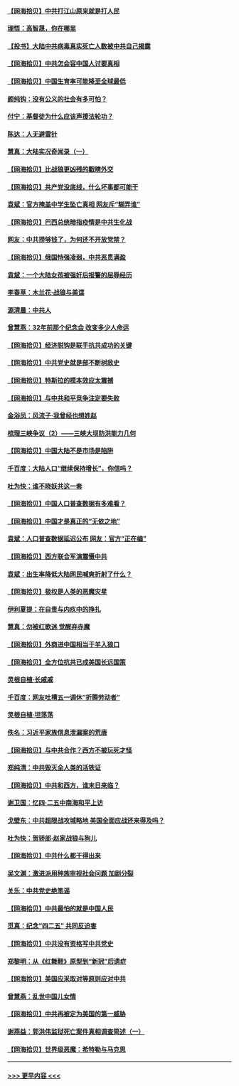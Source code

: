 #### [【网海拾贝】中共打江山原来就是打人民](../pages/nsc993/n12954345.md?t=05180101) 
#### [理悟：高智晟，你在哪里](../pages/nsc993/n12953115.md?t=05180101) 
#### [【投书】大陆中共病毒真实死亡人数被中共自己揭露](../pages/nsc993/n12953050.md?t=05180101) 
#### [【网海拾贝】中共怎会容中国人讨要真相](../pages/nsc993/n12952161.md?t=05180101) 
#### [【网海拾贝】中国生育率可能降至全球最低](../pages/nsc993/n12948793.md?t=05180101) 
#### [颜纯钩：没有公义的社会有多可怕？](../pages/nsc993/n12947626.md?t=05180101) 
#### [付宁：基督徒为什么应该声援法轮功？](../pages/nsc993/n12947233.md?t=05180101) 
#### [陈达：人无避雷针](../pages/nsc993/n12947098.md?t=05180101) 
#### [慧真：大陆实况奇闻录（一）](../pages/nsc993/n12945811.md?t=05180101) 
#### [【网海拾贝】比战狼更凶残的戳瞎外交](../pages/nsc993/n12945717.md?t=05180101) 
#### [【网海拾贝】共产党没底线，什么坏事都可能干](../pages/nsc993/n12942090.md?t=05180101) 
#### [袁斌：官方掩盖中学生坠亡真相 网友斥“糊弄谁”](../pages/nsc993/n12942029.md?t=05180101) 
#### [【网海拾贝】巴西总统暗指疫情是中共生化战](../pages/nsc993/n12938999.md?t=05180101) 
#### [网友：中共捞够钱了，为何还不开放党禁？](../pages/nsc993/n12938952.md?t=05180101) 
#### [【网海拾贝】俄国恃强凌弱，中共恶贯满盈](../pages/nsc993/n12936626.md?t=05180101) 
#### [袁斌：一个大陆女孩被强奸后报警的屈辱经历](../pages/nsc993/n12936547.md?t=05180101) 
#### [李春草：木兰花·战狼与美谍](../pages/nsc993/n12935995.md?t=05180101) 
#### [源清晨：中共人](../pages/nsc993/n12935589.md?t=05180101) 
#### [曾慧燕：32年前那个纪念会 改变多少人命运](../pages/nsc993/n12934233.md?t=05180101) 
#### [【网海拾贝】经济脱钩是联手抗共成功的关键](../pages/nsc993/n12934176.md?t=05180101) 
#### [【网海拾贝】中共党史就是部不断树敌史](../pages/nsc993/n12932844.md?t=05180101) 
#### [【网海拾贝】特斯拉的模本效应太震撼](../pages/nsc993/n12925626.md?t=05180101) 
#### [【网海拾贝】与中共和平竞争注定要失败](../pages/nsc993/n12923326.md?t=05180101) 
#### [金浴凤：风流子‧我曾经也想姓赵](../pages/nsc993/n12920911.md?t=05180101) 
#### [梳理三峡争议（2）——三峡大坝防洪能力几何](../pages/nsc993/n12920173.md?t=05180101) 
#### [【网海拾贝】中国大陆不是市场是陷阱](../pages/nsc993/n12920143.md?t=05180101) 
#### [千百度：大陆人口“继续保持增长”，你信吗？](../pages/nsc993/n12918946.md?t=05180101) 
#### [吐为快：谁不晓妖共这一套](../pages/nsc993/n12918941.md?t=05180101) 
#### [【网海拾贝】中国人口普查数据有多难看？](../pages/nsc993/n12917822.md?t=05180101) 
#### [【网海拾贝】中国才是真正的“无依之地”](../pages/nsc993/n12915845.md?t=05180101) 
#### [袁斌：人口普查数据延迟公布 网友：官方“正在编”](../pages/nsc993/n12915748.md?t=05180101) 
#### [【网海拾贝】西方联合军演震慑中共](../pages/nsc993/n12913466.md?t=05180101) 
#### [袁斌：出生率降低大陆网民喊爽折射了什么？](../pages/nsc993/n12913365.md?t=05180101) 
#### [【网海拾贝】极权是人类的恶魔灾星](../pages/nsc993/n12910697.md?t=05180101) 
#### [伊利夏提：在自责与内疚中的挣扎](../pages/nsc993/n12910493.md?t=05180101) 
#### [慧真：勿被红歌迷 觉醒弃赤魔](../pages/nsc993/n12910485.md?t=05180101) 
#### [【网海拾贝】外商进中国相当于羊入狼口](../pages/nsc993/n12908274.md?t=05180101) 
#### [【网海拾贝】全方位抗共已成美国长远国策](../pages/nsc993/n12906878.md?t=05180101) 
#### [灵根自植‧长戚戚](../pages/nsc993/n12905585.md?t=05180101) 
#### [千百度：网友吐槽五一调休“折腾劳动者”](../pages/nsc993/n12905934.md?t=05180101) 
#### [灵根自植‧坦荡荡](../pages/nsc993/n12905562.md?t=05180101) 
#### [佚名：习近平家族信息泄漏案的荒唐](../pages/nsc993/n12904705.md?t=05180101) 
#### [【网海拾贝】与中共合作？西方不被玩死才怪](../pages/nsc993/n12903873.md?t=05180101) 
#### [郑纯清：中共毁灭全人类的活铁证](../pages/nsc993/n12903785.md?t=05180101) 
#### [【网海拾贝】中共和西方，谁末日来临？](../pages/nsc993/n12903482.md?t=05180101) 
#### [谢卫国：忆四‧二五中南海和平上访](../pages/nsc993/n12902192.md?t=05180101) 
#### [戈壁东：中共超限战攻城略地 美国全面应战还来得及吗？](../pages/nsc993/n12902297.md?t=05180101) 
#### [吐为快：贺骄郎‧赵家战狼与狗儿](../pages/nsc993/n12902280.md?t=05180101) 
#### [【网海拾贝】中共什么都干得出来](../pages/nsc993/n12897500.md?t=05180101) 
#### [吴文渊：激进派用种族审视社会问题 加剧分裂](../pages/nsc993/n12893881.md?t=05180101) 
#### [关乐：中共党史绝笔谣](../pages/nsc993/n12897270.md?t=05180101) 
#### [【网海拾贝】中共最怕的就是中国人民](../pages/nsc993/n12894705.md?t=05180101) 
#### [觅真：纪念“四二五” 共同反迫害](../pages/nsc993/n12894553.md?t=05180101) 
#### [【网海拾贝】中共没有资格写中共党史](../pages/nsc993/n12892231.md?t=05180101) 
#### [郑黎明：从《红舞鞋》原型到“新冠”后遗症](../pages/nsc993/n12890469.md?t=05180101) 
#### [【网海拾贝】美国应采取对等原则应对中共](../pages/nsc993/n12889176.md?t=05180101) 
#### [曾慧燕：乱世中国儿女情](../pages/nsc993/n12887931.md?t=05180101) 
#### [【网海拾贝】中共再被定为美国的第一威胁](../pages/nsc993/n12887580.md?t=05180101) 
#### [谢燕益：郭洪伟监狱死亡案件真相调查简述（一）](../pages/nsc993/n12885648.md?t=05180101) 
#### [【网海拾贝】世界级恶魔：希特勒与马克思](../pages/nsc993/n12884062.md?t=05180101) 

----
#### [ >>> 更早内容 <<< ](../indexes/nsc993-earlier.md)
